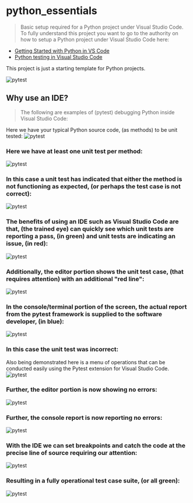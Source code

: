 


# python_essentials
> Basic setup required for a Python project under Visual Studio Code. To fully understand this project you want to go to the authority on how to setup a Python project under Visual Studio Code here:<br/>

- [Getting Started with Python in VS Code](https://code.visualstudio.com/docs/python/python-tutorial)<br/>
- [Python testing in Visual Studio Code](https://code.visualstudio.com/docs/python/testing)<br/>

This project is just a starting template for Python projects.

![pytest](https://github.com/perryatdmg/basic_python/blob/main/etc/img/Basic_Python.png)

## Why use an IDE?
> The following are examples of (pytest) debugging Python inside Visual Studio Code:

Here we have your typical Python source code, (as methods) to be unit tested:
![pytest](https://github.com/perryatdmg/basic_python/blob/main/etc/img/000.png)</br>
### Here we have at least one unit test per method:
![pytest](https://github.com/perryatdmg/basic_python/blob/main/etc/img/007.png)</br>
### In this case a unit test has indicated that either the method is not functioning as expected, (or perhaps the test case is not correct):
![pytest](https://github.com/perryatdmg/basic_python/blob/main/etc/img/001.png)</br>
### The benefits of using an IDE such as Visual Studio Code are that, (the trained eye) can quickly see which unit tests are reporting a pass, (in green) and unit tests are indicating an issue, (in red):
![pytest](https://github.com/perryatdmg/basic_python/blob/main/etc/img/002.png)</br>
### Additionally, the editor portion shows the unit test case, (that requires attention) with an additional "red line":
![pytest](https://github.com/perryatdmg/basic_python/blob/main/etc/img/003.png)</br>
### In the console/terminal portion of the screen, the actual report from the pytest framework is supplied to the software developer, (in blue):
![pytest](https://github.com/perryatdmg/basic_python/blob/main/etc/img/004.png)</br>
### In this case the unit test was incorrect:
Also being demonstrated here is a menu of operations that can be conducted easily using the Pytest extension for Visual Studio Code.
![pytest](https://github.com/perryatdmg/basic_python/blob/main/etc/img/007.png)</br>
### Further, the editor portion is now showing no errors:
![pytest](https://github.com/perryatdmg/basic_python/blob/main/etc/img/008.png)</br>
### Further, the console report is now reporting no errors:
![pytest](https://github.com/perryatdmg/basic_python/blob/main/etc/img/009.png)</br>
### With the IDE we can set breakpoints and catch the code at the precise line of source requiring our attention:
![pytest](https://github.com/perryatdmg/basic_python/blob/main/etc/img/010.png)</br>
### Resulting in a fully operational test case suite, (or all green):
![pytest](https://github.com/perryatdmg/basic_python/blob/main/etc/img/012.png)</br>

